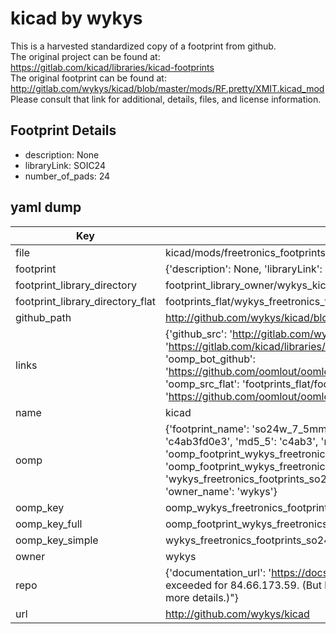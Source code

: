 # kicad by wykys  
This is a harvested standardized copy of a footprint from github.  
The original project can be found at:  
https://gitlab.com/kicad/libraries/kicad-footprints  
The original footprint can be found at:
http://gitlab.com/wykys/kicad/blob/master/mods/RF.pretty/XMIT.kicad_mod
Please consult that link for additional, details, files, and license information.  
## Footprint Details
* description: None  
* libraryLink: SOIC24  
* number_of_pads: 24  
## yaml dump  
| Key | Value |  
| --- | --- |  
| file | kicad/mods/freetronics_footprints.pretty/SO24W_7.5mm.kicad_mod |  
| footprint | {'description': None, 'libraryLink': 'SOIC24', 'number_of_pads': 24} |  
| footprint_library_directory | footprint_library_owner/wykys_kicad |  
| footprint_library_directory_flat | footprints_flat/wykys_freetronics_footprints_so24w_7_5mm/working |  
| github_path | http://github.com/wykys/kicad/blob/master/mods/freetronics_footprints.pretty/SO24W_7.5mm.kicad_mod |  
| links | {'github_src': 'http://gitlab.com/wykys/kicad/blob/master/mods/RF.pretty/XMIT.kicad_mod', 'github_src_repo': 'https://gitlab.com/kicad/libraries/kicad-footprints', 'oomp_bot': 'footprints/wykys_freetronics_footprints_so24w_7_5mm/working', 'oomp_bot_github': 'https://github.com/oomlout/oomlout_oomp_footprint_bot/tree/main/footprints/wykys_freetronics_footprints_so24w_7_5mm/working', 'oomp_src_flat': 'footprints_flat/footprints_flat/wykys_freetronics_footprints_so24w_7_5mm/working', 'oomp_src_flat_github': 'https://github.com/oomlout/oomlout_oomp_footprint_src/tree/main/footprints_flat/wykys_freetronics_footprints_so24w_7_5mm/working'} |  
| name | kicad |  
| oomp | {'footprint_name': 'so24w_7_5mm', 'library_name': 'freetronics_footprints', 'md5': 'c4ab3fd0e389e03bcf2e5a7bc818eaf7', 'md5_10': 'c4ab3fd0e3', 'md5_5': 'c4ab3', 'md5_6': 'c4ab3f', 'oomp_key': 'oomp_wykys_freetronics_footprints_so24w_7_5mm', 'oomp_key_extra': 'oomp_footprint_wykys_freetronics_footprints_so24w_7_5mm', 'oomp_key_full': 'oomp_footprint_wykys_freetronics_footprints_so24w_7_5mm_c4ab3f', 'oomp_key_simple': 'wykys_freetronics_footprints_so24w_7_5mm', 'original_filename': 'kicad/mods/freetronics_footprints.pretty/SO24W_7.5mm.kicad_mod', 'owner_name': 'wykys'} |  
| oomp_key | oomp_wykys_freetronics_footprints_so24w_7_5mm |  
| oomp_key_full | oomp_footprint_wykys_freetronics_footprints_so24w_7_5mm |  
| oomp_key_simple | wykys_freetronics_footprints_so24w_7_5mm |  
| owner | wykys |  
| repo | {'documentation_url': 'https://docs.github.com/rest/overview/resources-in-the-rest-api#rate-limiting', 'message': "API rate limit exceeded for 84.66.173.59. (But here's the good news: Authenticated requests get a higher rate limit. Check out the documentation for more details.)"} |  
| url | http://github.com/wykys/kicad |  

